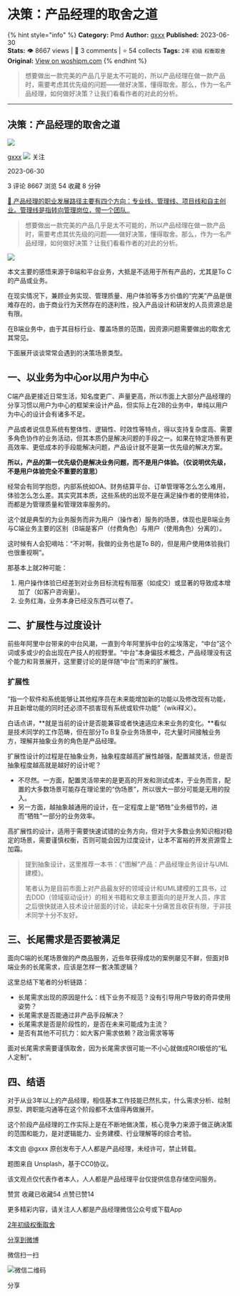 # 决策：产品经理的取舍之道
{% hint style="info" %}
**Category:** Pmd
**Author:** [gxxx](https://www.woshipm.com/u/172168)
**Published:** 2023-06-30  
**Stats:** 👁️ 8667 views | 💬 3 comments | ⭐ 54 collects
**Tags:** `2年` `初级` `权衡取舍`
**Original:** [View on woshipm.com](https://www.woshipm.com/pmd/5857540.html)
{% endhint %}
> 想要做出一款完美的产品几乎是太不可能的，所以产品经理在做一款产品时，需要考虑其优先级的问题——做好决策，懂得取舍。那么，作为一名产品经理，如何做好决策？让我们看看作者的对此的分析。

---

## 决策：产品经理的取舍之道

[![](https://static.woshipm.com/view/woshipm_api_def_20230306114529_6211.jpeg?imageView2/1/w/72/h/72/q/100)](https://www.woshipm.com/u/172168)

[gxxx](https://www.woshipm.com/u/172168) ![](https://static.woshipm.com/tag/1101_1@2x.png) 关注

2023-06-30

3 评论 8667 浏览 54 收藏 8 分钟

[🔗 产品经理的职业发展路径主要有四个方向：专业线、管理线、项目线和自主创业。管理线是指转向管理岗位，带一个团队..](https://ke.qidianla.com/courses/90pm)

> 想要做出一款完美的产品几乎是太不可能的，所以产品经理在做一款产品时，需要考虑其优先级的问题——做好决策，懂得取舍。那么，作为一名产品经理，如何做好决策？让我们看看作者的对此的分析。

![](https://image.woshipm.com/2023/04/13/6fefd6cc-d9de-11ed-9d2f-00163e0b5ff3.jpg)

本文主要的感悟来源于B端和平台业务，大抵是不适用于所有产品的，尤其是To C的产品或业务。

在现实情况下，兼顾业务实现、管理质量、用户体验等多方价值的“完美”产品是很难存在的，由于商业行为天然存在的逐利性，投入产品设计和研发的人员资源总是有限。

在B端业务中，由于其目标行业、覆盖场景的范围，因资源问题需要做出的取舍尤其常见。

下面展开谈谈常常会遇到的决策场景类型。

## 一、以业务为中心or以用户为中心

C端产品更接近日常生活，知名度更广、声量更高，所以市面上大部分产品经理的分享习惯以用户为中心的框架来设计产品，但实际上在2B的业务中，单纯以用户为中心的设计会有诸多不足。

产品或者说信息系统有整体性、逻辑性、时效性等特点，得以支持复杂度高、需要多角色协作的业务活动，但其本质仍是解决问题的手段之一。如果在特定场景有更高效率、更低成本的手段能解决问题，产品设计就不是第一优先级的解决方案。

**所以，产品的第一优先级仍是解决业务问题，而不是用户体验。（仅说明优先级，不是用户体验完全不重要的意思）**

经常会有同学抱怨，内部系统如OA、财务结算平台、订单管理等怎么怎么难用，体验怎么怎么差。其实究其本质，这些系统的出现不是在满足操作者的使用体验，而都是为管理质量和管理效率服务的。

这个就是典型的为业务服务而非为用户（操作者）服务的场景，体现也是B端业务与C端业务主要的区别（B端是客户（付费角色）与用户（使用角色）分离的）。

这时候有人会犯嘀咕：“不对啊，我做的业务也是To B的，但是用户使用体验我们也很重视啊”。

那基本上就2种可能：

1.  用户操作体验已经差到对业务目标流程有阻塞（如成交）或显著的导致成本增加了（如客户咨询量）。
2.  业务红海，业务本身已经没东西可以卷了。

## 二、扩展性与过度设计

前些年阿里中台带来的中台风潮，一直到今年阿里拆中台的尘埃落定，“中台”这个词或多或少的会出现在产技人的视野里。“中台”本身偏技术概念，产品经理没有这个能力和背景展开，这里要讨论的是伴随“中台”而来的扩展性。

### 扩展性

“指一个软件和系统能够让其他程序员在未来能增加新的功能以及修改现有功能，并且新增功能的同时还必须不损害现有系统或软件功能”（wiki释义）。

白话点讲，**就是当前的设计是否能兼容或者快速适应未来业务的变化。**看似是技术同学的工作范畴，但在部分To B复杂业务场景中，花大量时间接触业务方，理解并抽象业务的角色是产品经理。

扩展性设计的过程是在抽象业务，抽象程度越高扩展性越强，配置越灵活，但是否抽象程度越高就是越好的设计呢？

*   不尽然。一方面，配置灵活带来的是更高的开发和测试成本，于业务而言，配置的大多数场景可能存在理论里的“伪场景”，所以很大一部分可能是无用的投入。
*   另一方面，越抽象越通用的设计，在一定程度上是“牺牲”业务细节的，进而“牺牲”一部分的业务效率。

高扩展性的设计，适用于需要快速试错的业务方向，但对于大多数业务知识相对稳定的场景，需要谨慎权衡，否则可能会因为过度设计，让本不富裕的开发资源雪上加霜。

> 提到抽象设计，这里推荐一本书：《“图解”产品：产品经理业务设计与UML建模》。
> 
> 笔者认为是目前市面上对产品最友好的领域设计和UML建模的工具书，过去DDD（领域驱动设计）的相关书籍和文章主要面向的是开发人员，序言之后很快就进入技术设计层面的讨论，读起来十分痛苦且收获有限，于非技术同学十分不友好。

## 三、长尾需求是否要被满足

面向C端的长尾场景做的产商品服务，近些年获得成功的案例屡见不鲜，但面对B端业务的长尾需求，应该是怎样一套决策逻辑？

这里总结下笔者的分析链路：

*   长尾需求出现的原因是什么：线下业务不规范？没有引导用户导致的奇异使用姿势？
*   长尾需求是否能通过非产品手段解决？
*   长尾需求是否是阶段性的，是否在未来可能成为主流？
*   是否有其他不可抗力：如大客户需求依赖？政治需求等等

面对长尾需求需要谨慎取舍，因为长尾需求很可能一不小心就做成ROI极低的“私人定制”。

## 四、结语

对于从业3年以上的产品经理，相信基本工作技能已然扎实，什么需求分析、绘制原型、跨职能沟通等在这个阶段都不太值得再做展开。

这个阶段产品经理的工作实际上是在不断地做决策，核心竞争力来源于做正确决策的范围和能力，是对逻辑能力、业务建模、行业理解等的综合考验。

本文由 @gxxx 原创发布于人人都是产品经理，未经许可，禁止转载。

题图来自 Unsplash，基于CC0协议。

该文观点仅代表作者本人，人人都是产品经理平台仅提供信息存储空间服务。

赞赏 收藏已收藏54 点赞已赞14

更多精彩内容，请关注人人都是产品经理微信公众号或下载App

[2年](https://www.woshipm.com/tag/2%e5%b9%b4)[初级](https://www.woshipm.com/tag/%e5%88%9d%e7%ba%a7)[权衡取舍](https://www.woshipm.com/tag/%e6%9d%83%e8%a1%a1%e5%8f%96%e8%88%8d)

[分享到微博](https://service.weibo.com/share/share.php?appkey=2775287854&title=决策：产品经理的取舍之道&url=https://www.woshipm.com/pmd/5857540.html&pic=https://image.woshipm.com/2023/04/13/6fefd6cc-d9de-11ed-9d2f-00163e0b5ff3.jpg)

微信扫一扫

![微信二维码](https://api.pwmqr.com/qrcode/create/?url=https://www.woshipm.com/pmd/5857540.html)

分享